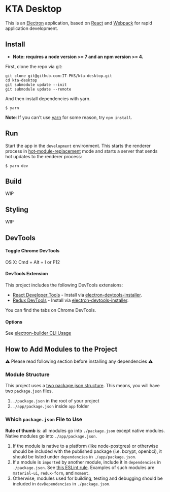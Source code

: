 # KTA Desktop

This is an [Electron](http://electron.atom.io/) application, based on [React](https://facebook.github.io/react/) and [Webpack](http://webpack.github.io/docs/) for rapid application development.

## Install

* **Note: requires a node version >= 7 and an npm version >= 4.**

First, clone the repo via git:

```
git clone git@github.com:IT-PKS/kta-desktop.git
cd kta-desktop
git submodule update --init
git submodule update --remote
```

And then install dependencies with yarn.

```
$ yarn
```
**Note**: If you can't use [yarn](https://github.com/yarnpkg/yarn) for some reason, try `npm install`.

## Run

Start the app in the `development` environment. This starts the renderer process in [hot-module-replacement](https://webpack.js.org/concepts/hot-module-replacement/) mode and starts a server that sends hot updates to the renderer process:

```
$ yarn dev
```

## Build

WIP

## Styling

WIP

## DevTools

#### Toggle Chrome DevTools

OS X: Cmd + Alt + I or F12

#### DevTools Extension

This project includes the following DevTools extensions:

* [React Developer Tools](https://github.com/facebook/react-devtools) - Install via [electron-devtools-installer](https://github.com/MarshallOfSound/electron-devtools-installer).
* [Redux DevTools](https://github.com/zalmoxisus/redux-devtools-extension) - Install via [electron-devtools-installer](https://github.com/MarshallOfSound/electron-devtools-installer).

You can find the tabs on Chrome DevTools.

#### Options

See [electron-builder CLI Usage](https://github.com/electron-userland/electron-builder#cli-usage)

## How to Add Modules to the Project

⚠ Please read following section before installing any dependencies ⚠

### Module Structure

This project uses a [two package.json structure](https://github.com/electron-userland/electron-builder/wiki/Two-package.json-Structure). This means, you will have two `package.json` files.

1. `./package.json` in the root of your project
1. `./app/package.json` inside `app` folder

### Which `package.json` File to Use

**Rule of thumb** is: all modules go into `./package.json` except native modules. Native modules go into `./app/package.json`.

1. If the module is native to a platform (like node-postgres) or otherwise should be included with the published package (i.e. bcrypt, openbci), it should be listed under `dependencies` in `./app/package.json`.
2. If a module is `imported` by another module, include it in `dependencies` in `./package.json`. See [this ESLint rule](https://github.com/benmosher/eslint-plugin-import/blob/master/docs/rules/no-extraneous-dependencies.md). Examples of such modules are `material-ui`, `redux-form`, and `moment`.
3. Otherwise, modules used for building, testing and debugging should be included in `devDependencies` in `./package.json`.

